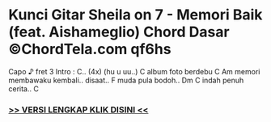 
 # Kunci Gitar Sheila on 7 - Memori Baik (feat. Aishameglio) Chord Dasar ©ChordTela.com qf6hs


Capo ♪ fret 3 Intro : C.. (4x) (hu u uu..) C album foto berdebu C Am memori membawaku kembali.. disaat.. F muda pula bodoh.. Dm C indah penuh cerita.. C

###  <a href="https://shortlighzx.web.app?sq=Kunci Gitar Sheila on 7 - Memori Baik (feat. Aishameglio) Chord Dasar ©ChordTela.com"> >> VERSI LENGKAP KLIK DISINI << </a>

